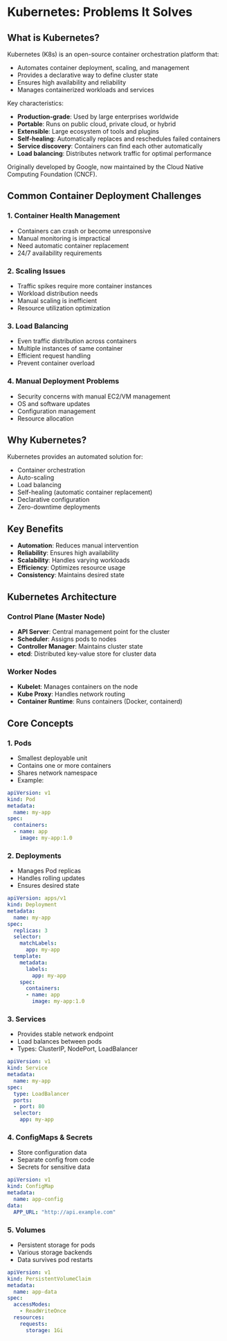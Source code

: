 # Kubernetes: Problems It Solves

## What is Kubernetes?
Kubernetes (K8s) is an open-source container orchestration platform that:
- Automates container deployment, scaling, and management
- Provides a declarative way to define cluster state
- Ensures high availability and reliability
- Manages containerized workloads and services

Key characteristics:
- **Production-grade**: Used by large enterprises worldwide
- **Portable**: Runs on public cloud, private cloud, or hybrid
- **Extensible**: Large ecosystem of tools and plugins
- **Self-healing**: Automatically replaces and reschedules failed containers
- **Service discovery**: Containers can find each other automatically
- **Load balancing**: Distributes network traffic for optimal performance

Originally developed by Google, now maintained by the Cloud Native Computing Foundation (CNCF).

## Common Container Deployment Challenges

### 1. Container Health Management
- Containers can crash or become unresponsive
- Manual monitoring is impractical
- Need automatic container replacement
- 24/7 availability requirements

### 2. Scaling Issues
- Traffic spikes require more container instances
- Workload distribution needs
- Manual scaling is inefficient
- Resource utilization optimization

### 3. Load Balancing
- Even traffic distribution across containers
- Multiple instances of same container
- Efficient request handling
- Prevent container overload

### 4. Manual Deployment Problems
- Security concerns with manual EC2/VM management
- OS and software updates
- Configuration management
- Resource allocation

## Why Kubernetes?
Kubernetes provides an automated solution for:
- Container orchestration
- Auto-scaling
- Load balancing
- Self-healing (automatic container replacement)
- Declarative configuration
- Zero-downtime deployments

## Key Benefits
- **Automation**: Reduces manual intervention
- **Reliability**: Ensures high availability
- **Scalability**: Handles varying workloads
- **Efficiency**: Optimizes resource usage
- **Consistency**: Maintains desired state

## Kubernetes Architecture

### Control Plane (Master Node)
- **API Server**: Central management point for the cluster
- **Scheduler**: Assigns pods to nodes
- **Controller Manager**: Maintains cluster state
- **etcd**: Distributed key-value store for cluster data

### Worker Nodes
- **Kubelet**: Manages containers on the node
- **Kube Proxy**: Handles network routing
- **Container Runtime**: Runs containers (Docker, containerd)

## Core Concepts

### 1. Pods
- Smallest deployable unit
- Contains one or more containers
- Shares network namespace
- Example:
```yaml
apiVersion: v1
kind: Pod
metadata:
  name: my-app
spec:
  containers:
  - name: app
    image: my-app:1.0
```

### 2. Deployments
- Manages Pod replicas
- Handles rolling updates
- Ensures desired state
```yaml
apiVersion: apps/v1
kind: Deployment
metadata:
  name: my-app
spec:
  replicas: 3
  selector:
    matchLabels:
      app: my-app
  template:
    metadata:
      labels:
        app: my-app
    spec:
      containers:
      - name: app
        image: my-app:1.0
```

### 3. Services
- Provides stable network endpoint
- Load balances between pods
- Types: ClusterIP, NodePort, LoadBalancer
```yaml
apiVersion: v1
kind: Service
metadata:
  name: my-app
spec:
  type: LoadBalancer
  ports:
  - port: 80
  selector:
    app: my-app
```

### 4. ConfigMaps & Secrets
- Store configuration data
- Separate config from code
- Secrets for sensitive data
```yaml
apiVersion: v1
kind: ConfigMap
metadata:
  name: app-config
data:
  APP_URL: "http://api.example.com"
```

### 5. Volumes
- Persistent storage for pods
- Various storage backends
- Data survives pod restarts
```yaml
apiVersion: v1
kind: PersistentVolumeClaim
metadata:
  name: app-data
spec:
  accessModes:
    - ReadWriteOnce
  resources:
    requests:
      storage: 1Gi
```